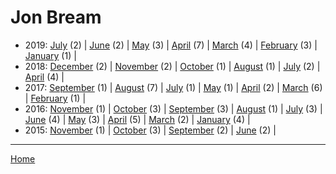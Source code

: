 # Jon Bream

  * 2019: 
      [July](./jon-bream-2019-07.md) (2) | 
      [June](./jon-bream-2019-06.md) (2) | 
      [May](./jon-bream-2019-05.md) (3) | 
      [April](./jon-bream-2019-04.md) (7) | 
      [March](./jon-bream-2019-03.md) (4) | 
      [February](./jon-bream-2019-02.md) (3) | 
      [January](./jon-bream-2019-01.md) (1) | 
  * 2018: 
      [December](./jon-bream-2018-12.md) (2) | 
      [November](./jon-bream-2018-11.md) (2) | 
      [October](./jon-bream-2018-10.md) (1) | 
      [August](./jon-bream-2018-08.md) (1) | 
      [July](./jon-bream-2018-07.md) (2) | 
      [April](./jon-bream-2018-04.md) (4) | 
  * 2017: 
      [September](./jon-bream-2017-09.md) (1) | 
      [August](./jon-bream-2017-08.md) (7) | 
      [July](./jon-bream-2017-07.md) (1) | 
      [May](./jon-bream-2017-05.md) (1) | 
      [April](./jon-bream-2017-04.md) (2) | 
      [March](./jon-bream-2017-03.md) (6) | 
      [February](./jon-bream-2017-02.md) (1) | 
  * 2016: 
      [November](./jon-bream-2016-11.md) (1) | 
      [October](./jon-bream-2016-10.md) (3) | 
      [September](./jon-bream-2016-09.md) (3) | 
      [August](./jon-bream-2016-08.md) (1) | 
      [July](./jon-bream-2016-07.md) (3) | 
      [June](./jon-bream-2016-06.md) (4) | 
      [May](./jon-bream-2016-05.md) (3) | 
      [April](./jon-bream-2016-04.md) (5) | 
      [March](./jon-bream-2016-03.md) (2) | 
      [January](./jon-bream-2016-01.md) (4) | 
  * 2015: 
      [November](./jon-bream-2015-11.md) (1) | 
      [October](./jon-bream-2015-10.md) (3) | 
      [September](./jon-bream-2015-09.md) (2) | 
      [June](./jon-bream-2015-06.md) (2) | 

----

[Home](../)
